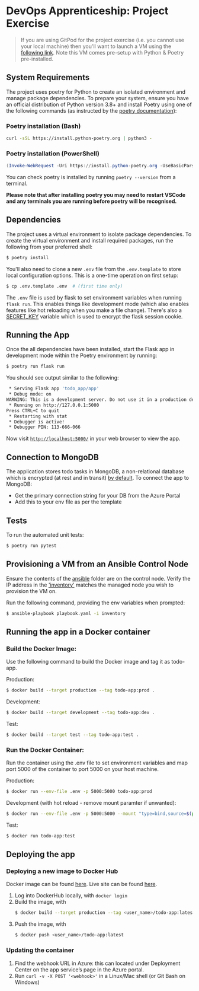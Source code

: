 # DevOps Apprenticeship: Project Exercise

> If you are using GitPod for the project exercise (i.e. you cannot use your local machine) then you'll want to launch a VM using the [following link](https://gitpod.io/#https://github.com/CorndelWithSoftwire/DevOps-Course-Starter). Note this VM comes pre-setup with Python & Poetry pre-installed.

## System Requirements

The project uses poetry for Python to create an isolated environment and manage package dependencies. To prepare your system, ensure you have an official distribution of Python version 3.8+ and install Poetry using one of the following commands (as instructed by the [poetry documentation](https://python-poetry.org/docs/#system-requirements)):

### Poetry installation (Bash)

```bash
curl -sSL https://install.python-poetry.org | python3 -
```

### Poetry installation (PowerShell)

```powershell
(Invoke-WebRequest -Uri https://install.python-poetry.org -UseBasicParsing).Content | py -
```

You can check poetry is installed by running `poetry --version` from a terminal.

**Please note that after installing poetry you may need to restart VSCode and any terminals you are running before poetry will be recognised.**

## Dependencies

The project uses a virtual environment to isolate package dependencies. To create the virtual environment and install required packages, run the following from your preferred shell:

```bash
$ poetry install
```

You'll also need to clone a new `.env` file from the `.env.template` to store local configuration options. This is a one-time operation on first setup:

```bash
$ cp .env.template .env  # (first time only)
```

The `.env` file is used by flask to set environment variables when running `flask run`. This enables things like development mode (which also enables features like hot reloading when you make a file change). There's also a [SECRET_KEY](https://flask.palletsprojects.com/en/2.3.x/config/#SECRET_KEY) variable which is used to encrypt the flask session cookie.

## Running the App

Once the all dependencies have been installed, start the Flask app in development mode within the Poetry environment by running:
```bash
$ poetry run flask run
```

You should see output similar to the following:
```bash
 * Serving Flask app 'todo_app/app'
 * Debug mode: on
WARNING: This is a development server. Do not use it in a production deployment. Use a production WSGI server instead.
 * Running on http://127.0.0.1:5000
Press CTRL+C to quit
 * Restarting with stat
 * Debugger is active!
 * Debugger PIN: 113-666-066
```
Now visit [`http://localhost:5000/`](http://localhost:5000/) in your web browser to view the app.

## Connection to MongoDB
The application stores todo tasks in MongoDB, a non-relational database which is encrypted (at rest and in transit) [by default](https://learn.microsoft.com/en-us/azure/cosmos-db/database-encryption-at-rest).
To connect the app to MongoDB:
- Get the primary connection string for your DB from the Azure Portal
- Add this to your env file as per the template

## Tests
To run the automated unit tests:
```bash
$ poetry run pytest
```

## Provisioning a VM from an Ansible Control Node
Ensure the contents of the [ansible](ansible) folder are on the control node. Verify the IP address in the ['inventory'](ansible/inventory) matches the managed node you wish to provision the VM on. 

Run the following command, providing the env variables when prompted:
```bash
$ ansible-playbook playbook.yaml -i inventory
```

## Running the app in a Docker container
### Build the Docker Image:
Use the following command to build the Docker image and tag it as todo-app.

Production:
```bash
$ docker build --target production --tag todo-app:prod .
```

Development:
```bash
$ docker build --target development --tag todo-app:dev .
```

Test:
```bash
$ docker build --target test --tag todo-app:test .
```

### Run the Docker Container:
Run the container using the .env file to set environment variables and map port 5000 of the container to port 5000 on your host machine.

Production:
```bash
$ docker run --env-file .env -p 5000:5000 todo-app:prod 
```

Development (with hot reload - remove mount paramter if unwanted):
```bash
$ docker run --env-file .env -p 5000:5000 --mount "type=bind,source=$(pwd)/todo_app,target=/app/todo_app" todo-app:dev
```
Test:
```bash
$ docker run todo-app:test
```

## Deploying the app
### Deploying a new image to Docker Hub
Docker image can be found [here](https://hub.docker.com/r/clahur/todo-app/tags).
Live site can be found [here](https://clahurtodoapp.azurewebsites.net/).

1. Log into DockerHub locally, with ```docker login```
2. Build the image, with 
    ```bash
    $ docker build --target production --tag <user_name>/todo-app:latest .
    ```
3. Push the image, with 
    ```bash
    $ docker push <user_name>/todo-app:latest
    ```

### Updating the container
1. Find the webhook URL in Azure: this can located under Deployment Center on the app service’s page in the Azure portal.
2. Run ```curl -v -X POST '<webhook>'``` in a Linux/Mac shell (or Git Bash on Windows)


